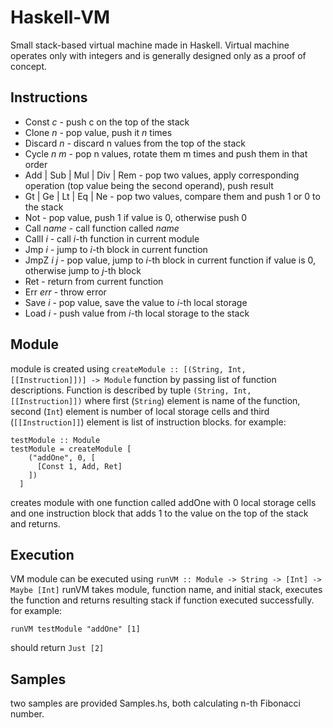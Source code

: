 # Haskell-VM
Small stack-based virtual machine made in Haskell.
Virtual machine operates only with integers and is generally designed only as a proof of concept.

## Instructions
 - Const *c* - push c on the top of the stack
 - Clone *n* - pop value, push it *n* times
 - Discard *n* - discard n values from the top of the stack
 - Cycle *n* *m* - pop n values, rotate them m times and push them in that order
 - Add | Sub | Mul | Div | Rem - pop two values, apply corresponding operation (top value being the second operand), push result
 - Gt | Ge | Lt | Eq | Ne - pop two values, compare them and push 1 or 0 to the stack
 - Not - pop value, push 1 if value is 0, otherwise push 0
 - Call *name* - call function called *name*
 - CallI *i* - call *i*-th function in current module
 - Jmp *i* - jump to *i*-th block in current function
 - JmpZ *i* *j* - pop value, jump to *i*-th block in current function if value is 0, otherwise jump to *j*-th block
 - Ret - return from current function
 - Err *err* - throw error
 - Save *i* - pop value, save the value to *i*-th local storage
 - Load *i* - push value from *i*-th local storage to the stack

## Module
module is created using `createModule :: [(String, Int, [[Instruction]])] -> Module` function
by passing list of function descriptions. Function is described by tuple `(String, Int, [[Instruction]])` where first (`String`) element is name of the function, second (`Int`)  element is number of local storage cells  and third (`[[Instruction]]`) element is list of instruction blocks.
for example:

    testModule :: Module
    testModule = createModule [
        ("addOne", 0, [
          [Const 1, Add, Ret]
        ])
      ]

creates module with one function called addOne with 0 local storage cells and one instruction block that adds 1 to the value on the top of the stack and returns.

## Execution
VM module can be executed using `runVM :: Module -> String -> [Int] -> Maybe [Int]`
runVM takes module, function name, and initial stack, executes the function and returns resulting stack if function executed successfully. 
for example:

    runVM testModule "addOne" [1]

should return `Just [2]`

## Samples
two samples are provided Samples.hs, both calculating n-th Fibonacci number.
